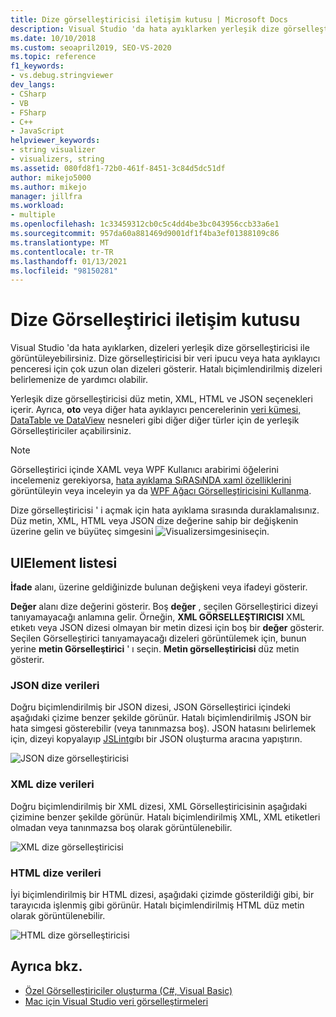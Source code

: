 ```yaml
---
title: Dize görselleştiricisi iletişim kutusu | Microsoft Docs
description: Visual Studio 'da hata ayıklarken yerleşik dize görselleştiricisi iletişim kutusuyla dizeleri görüntüleyin.
ms.date: 10/10/2018
ms.custom: seoapril2019, SEO-VS-2020
ms.topic: reference
f1_keywords:
- vs.debug.stringviewer
dev_langs:
- CSharp
- VB
- FSharp
- C++
- JavaScript
helpviewer_keywords:
- string visualizer
- visualizers, string
ms.assetid: 080fd8f1-72b0-461f-8451-3c84d5dc51df
author: mikejo5000
ms.author: mikejo
manager: jillfra
ms.workload:
- multiple
ms.openlocfilehash: 1c33459312cb0c5c4dd4be3bc043956ccb33a6e1
ms.sourcegitcommit: 957da60a881469d9001df1f4ba3ef01388109c86
ms.translationtype: MT
ms.contentlocale: tr-TR
ms.lasthandoff: 01/13/2021
ms.locfileid: "98150281"
---
```

# <a name="string-visualizer-dialog-box"></a>Dize Görselleştirici iletişim kutusu

Visual Studio 'da hata ayıklarken, dizeleri yerleşik dize görselleştiricisi ile görüntüleyebilirsiniz. Dize görselleştiricisi bir veri ipucu veya hata ayıklayıcı penceresi için çok uzun olan dizeleri gösterir. Hatalı biçimlendirilmiş dizeleri belirlemenize de yardımcı olabilir.

Yerleşik dize görselleştiricisi düz metin, XML, HTML ve JSON seçenekleri içerir. Ayrıca, **oto** veya diğer hata ayıklayıcı pencerelerinin [veri kümesi, DataTable ve DataView](../debugger/dataset-visualizer-dialog-box.md) nesneleri gibi diğer diğer türler için de yerleşik Görselleştiriciler açabilirsiniz.

> [!NOTE]
> Görselleştirici içinde XAML veya WPF Kullanıcı arabirimi öğelerini incelemeniz gerekiyorsa, [hata ayıklama SıRASıNDA xaml özelliklerini](../xaml-tools/inspect-xaml-properties-while-debugging.md) görüntüleyin veya inceleyin ya da [WPF Ağacı Görselleştiricisini Kullanma](../debugger/how-to-use-the-wpf-tree-visualizer.md).

Dize görselleştiricisi ' i açmak için hata ayıklama sırasında duraklamalısınız. Düz metin, XML, HTML veya JSON dize değerine sahip bir değişkenin üzerine gelin ve büyüteç simgesini ![Visualizersimgesini](../debugger/media/dbg-tips-visualizer-icon.png "Görselleştirici simgesi")seçin.

## <a name="uielement-list"></a>UIElement listesi

**İfade** alanı, üzerine geldiğinizde bulunan değişkeni veya ifadeyi gösterir.

**Değer** alanı dize değerini gösterir. Boş **değer** , seçilen Görselleştirici dizeyi tanıyamayacağı anlamına gelir. Örneğin, **XML GÖRSELLEŞTIRICISI** XML etıketı veya JSON dizesi olmayan bir metin dizesi için boş bir **değer** gösterir. Seçilen Görselleştirici tanıyamayacağı dizeleri görüntülemek için, bunun yerine **metin Görselleştirici** ' ı seçin. **Metin görselleştiricisi** düz metin gösterir.

### <a name="json-string-data"></a>JSON dize verileri

Doğru biçimlendirilmiş bir JSON dizesi, JSON Görselleştirici içindeki aşağıdaki çizime benzer şekilde görünür. Hatalı biçimlendirilmiş JSON bir hata simgesi gösterebilir (veya tanınmazsa boş). JSON hatasını belirlemek için, dizeyi kopyalayıp [JSLint](https://www.jslint.com/)gıbı bir JSON oluşturma aracına yapıştırın.

![JSON dize görselleştiricisi](../debugger/media/dbg-tips-string-visualizer-json.png "JSON dize görselleştiricisi")

### <a name="xml-string-data"></a>XML dize verileri

Doğru biçimlendirilmiş bir XML dizesi, XML Görselleştiricisinin aşağıdaki çizimine benzer şekilde görünür. Hatalı biçimlendirilmiş XML, XML etiketleri olmadan veya tanınmazsa boş olarak görüntülenebilir.

![XML dize görselleştiricisi](../debugger/media/dbg-string-visualizers-xml.png "XML dize görselleştiricisi")

### <a name="html-string-data"></a>HTML dize verileri

İyi biçimlendirilmiş bir HTML dizesi, aşağıdaki çizimde gösterildiği gibi, bir tarayıcıda işlenmiş gibi görünür. Hatalı biçimlendirilmiş HTML düz metin olarak görüntülenebilir.

![HTML dize görselleştiricisi](../debugger/media/dbg-string-visualizers-html.png "HTML dize görselleştiricisi")

## <a name="see-also"></a>Ayrıca bkz.

- [Özel Görselleştiriciler oluşturma (C#, Visual Basic)](../debugger/create-custom-visualizers-of-data.md)
- [Mac için Visual Studio veri görselleştirmeleri](/visualstudio/mac/data-visualizations)